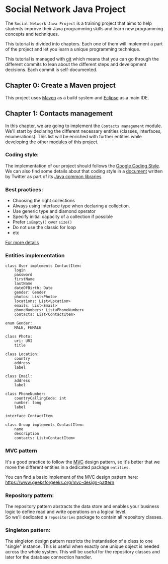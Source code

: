 # Social Network Java Project

The `Social Network Java Project` is a training project that aims to help
students improve their Java programming skills and learn new programming
concepts and techniques.

This tutorial is divided into chapters. Each one of them will implement a part
of the project and let you learn a unique programming technique.

This tutorial is managed with [git][] which means that you can go through the
different commits to lean about the different steps and development decisions.
Each commit is self-documented.


## **Chapter 0:** Create a Maven project

This project uses [Maven][] as a build system and [Eclipse][Eclipse IDE] as
a main IDE.


## **Chapter 1:** Contacts management

In this chapter, we are going to implement the `Contacts management` module.  
We'll start by declaring the different necessary entities (classes, interfaces,
enumerations). This list will be enriched with further entities while developing
the other modules of this project.

### Coding style:

The implementation of our project should follows the [Google Coding Style][].
We can also find some details about that coding style in a [document][Twitter Coding Style]
written by Twitter as part of its [Java common libraries][Twitter common libraries]

### Best practices:

- Choosing the right collections
- Always using interface type when declaring a collection.
- Use generic type and diamond operator
- Specify initial capacity of a collection if possible
- Prefer `isEmpty()` over `size()`
- Do not use the classic for loop
- etc

[For more details][Collections and Generics Best Practices]

### Entities implementation

    class User implements ContactItem:
        login
        password
        firstName
        lastName
        dateOfBirth: Date
        gender: Gender
        photos: List<Photo>
        locations: List<Location>
        emails: List<Email>
        phoneNumbers: List<PhoneNumber>
        contacts: List<ContactItem>

    enum Gender:
        MALE, FEMALE

    class Photo:
        uri: URI
        title

    class Location:
        country
        address
        label

    class Email:
        address
        label

    class PhoneNumber:
        countryCallingCode: int
        number: long
        label

    interface ContactItem

    class Group implements ContactItem:
        name
        description
        contacts: List<ContactItem>

### MVC pattern

It's a good practice to follow the [MVC][] design pattern, so it's better that we
move the different entities in a dedicated package `entities`.

You can find a basic implement of the MVC design pattern here:  
https://www.geeksforgeeks.org/mvc-design-pattern

### Repository pattern:

The repository pattern abstracts the data store and enables your business logic
to define read and write operations on a logical level.  
So we'll dedicated a `repositories` package to contain all repository classes.

### Singleton pattern:

The singleton design pattern restricts the instantiation of a class to one
"single" instance. This is useful when exactly one unique object is needed
across the whole system. This will be useful for the repository classes and
later for the database connection handler.



[git]: https://git-scm.com
[Maven]: https://maven.apache.org
[Eclipse IDE]: https://www.eclipse.org
[Google Coding Style]: https://google.github.io/styleguide/javaguide.html
[Twitter Coding Style]: https://github.com/twitter/commons/blob/master/src/java/com/twitter/common/styleguide.md
[Twitter common libraries]: https://github.com/twitter/commons
[Collections and Generics Best Practices]: https://www.codejava.net/java-core/collections/18-java-collections-and-generics-best-practices
[MVC]: https://www.educba.com/what-is-mvc-design-pattern
